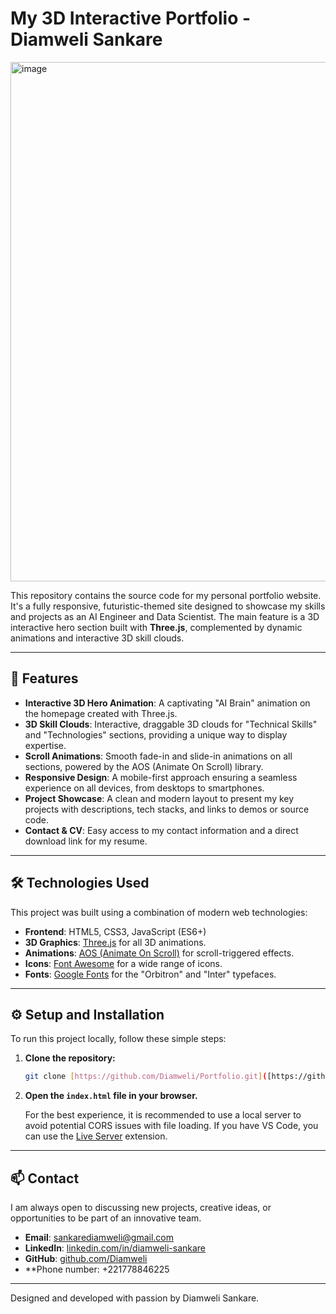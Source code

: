 # My 3D Interactive Portfolio - Diamweli Sankare

<img width="1592" height="831" alt="image" src="https://github.com/user-attachments/assets/784cd876-c797-4cd7-8a43-cc2221e50841" />


This repository contains the source code for my personal portfolio website. It's a fully responsive, futuristic-themed site designed to showcase my skills and projects as an AI Engineer and Data Scientist. The main feature is a 3D interactive hero section built with **Three.js**, complemented by dynamic animations and interactive 3D skill clouds.

---

## 🚀 Features

* **Interactive 3D Hero Animation**: A captivating "AI Brain" animation on the homepage created with Three.js.
* **3D Skill Clouds**: Interactive, draggable 3D clouds for "Technical Skills" and "Technologies" sections, providing a unique way to display expertise.
* **Scroll Animations**: Smooth fade-in and slide-in animations on all sections, powered by the AOS (Animate On Scroll) library.
* **Responsive Design**: A mobile-first approach ensuring a seamless experience on all devices, from desktops to smartphones.
* **Project Showcase**: A clean and modern layout to present my key projects with descriptions, tech stacks, and links to demos or source code.
* **Contact & CV**: Easy access to my contact information and a direct download link for my resume.

---

## 🛠️ Technologies Used

This project was built using a combination of modern web technologies:

* **Frontend**: HTML5, CSS3, JavaScript (ES6+)
* **3D Graphics**: [Three.js](https://threejs.org/) for all 3D animations.
* **Animations**: [AOS (Animate On Scroll)](https://michalsnik.github.io/aos/) for scroll-triggered effects.
* **Icons**: [Font Awesome](https://fontawesome.com/) for a wide range of icons.
* **Fonts**: [Google Fonts](https://fonts.google.com/) for the "Orbitron" and "Inter" typefaces.

---

## ⚙️ Setup and Installation

To run this project locally, follow these simple steps:

1.  **Clone the repository:**
    ```bash
    git clone [https://github.com/Diamweli/Portfolio.git]([https://github.com/Diamweli/your-repo-name.git](https://github.com/Diamweli/Portfolio.git))
    ```


2.  **Open the `index.html` file in your browser.**
    
    For the best experience, it is recommended to use a local server to avoid potential CORS issues with file loading. If you have VS Code, you can use the [Live Server](https://marketplace.visualstudio.com/items?itemName=ritwickdey.LiveServer) extension.

---

## 📫 Contact

I am always open to discussing new projects, creative ideas, or opportunities to be part of an innovative team.

* **Email**: [sankarediamweli@gmail.com](mailto:sankarediamweli@gmail.com)
* **LinkedIn**: [linkedin.com/in/diamweli-sankare](https://linkedin.com/in/diamweli-sankare-713001192)
* **GitHub**: [github.com/Diamweli](https://github.com/Diamweli)
* **Phone number: +221778846225

---

Designed and developed with passion by Diamweli Sankare.
